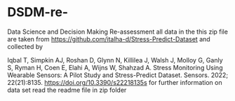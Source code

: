 # DSDM-re-
Data Science and Decision Making Re-assessment 
all data in the this zip file are taken from https://github.com/italha-d/Stress-Predict-Dataset and collected by

Iqbal T, Simpkin AJ, Roshan D, Glynn N, Killilea J, Walsh J, Molloy G, Ganly S, Ryman H, Coen E, Elahi A, Wijns W, Shahzad A. Stress Monitoring Using Wearable Sensors: A Pilot Study and Stress-Predict Dataset. Sensors. 2022; 22(21):8135. https://doi.org/10.3390/s22218135s
for further information on data set read the readme file in zip folder
